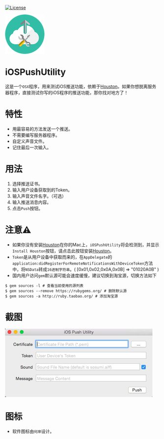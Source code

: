 [![License](https://img.shields.io/badge/license-MIT-green.svg?style=flat)](http://opensource.org/licenses/MIT)

![](../design/icon/128.png)
# iOSPushUtility 
这是一个`OSX`程序，用来测试iOS推送功能，依赖于[Houston](https://github.com/nomad/Houston)。如果你想脱离服务器程序，直接测试你写的iOS程序的推送功能，那你找对地方了！

# 特性
* 用最容易的方法发送一个推送。
* 不需要编写服务器程序。
* 自定义声音文件。
* 记住最后一次输入。

# 用法
1. 选择推送证书。
2. 输入用户设备获取到的Token。
3. 输入声音文件名字。（可选）
4. 输入推送消息内容。
5. 点击`Push`按钮。

# 注意⚠
* 如果你没有安装[Houston](https://github.com/nomad/Houston)在你的Mac上，`iOSPushUtility`将会检测到，并显示`Install Houston`按钮，请点击此按钮安装[Houston](https://github.com/nomad/Houston)。
* `Token`是从用户设备中获取而来的，在`AppDelegate`的`application:didRegisterForRemoteNotificationsWithDeviceToken`方法中，将`NSData`转成`16进制字符串`。( [0x01,0x02,0x0A,0x0B] => "01020A0B" )
* 国内用户访问`gem`默认源可能会速度缓慢，建议切换到淘宝源，切换方法如下
```shell
$ gem sources -l # 查看当前使用的源列表
$ gem sources --remove https://rubygems.org/ # 删除默认源
$ gem sources -a http://ruby.taobao.org/ # 添加淘宝源
```

# 截图
![](../doc/snapshot/UI.png)

# 图标
* 软件图标由`何岸`设计。
